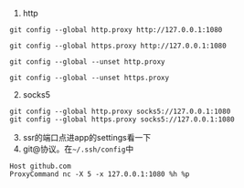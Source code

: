 1. http
```
git config --global http.proxy http://127.0.0.1:1080

git config --global https.proxy http://127.0.0.1:1080

git config --global --unset http.proxy

git config --global --unset https.proxy
```
2. socks5
```
git config --global http.proxy socks5://127.0.0.1:1080
git config --global https.proxy socks5://127.0.0.1:1080
```
3. ssr的端口点进app的settings看一下
4. git@协议。在`~/.ssh/config`中
```
Host github.com
ProxyCommand nc -X 5 -x 127.0.0.1:1080 %h %p
```
